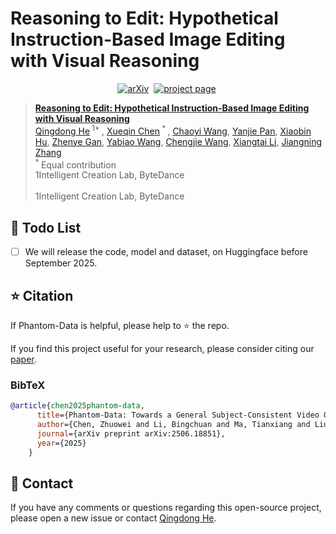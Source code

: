 # Reasoning to Edit: Hypothetical Instruction-Based Image Editing with Visual Reasoning


<div align="center">
  
[![arXiv](https://img.shields.io/badge/arXiv%20paper-2502.11079-b31b1b.svg)](https://arxiv.org/abs/2506.18851)&nbsp;
[![project page](https://img.shields.io/badge/Project_page-More_visualizations-green)](https://)&nbsp;
</div>

> [**Reasoning to Edit: Hypothetical Instruction-Based Image Editing with Visual Reasoning**](https://arxiv.org/abs/2502.11079)<br>
> [Qingdong He](https://scholar.google.com/citations?user=gUJWww0AAAAJ&hl=zh-CN)<sup> 1* </sup>, [Xueqin Chen](https://scholar.google.com/citations?user=6F-iHFsAAAAJ&hl=zh-CN)<sup> * </sup>, [Chaoyi Wang](https://orcid.org/0000-0003-0164-1953), [Yanjie Pan](https://github.com/chfyfr), [Xiaobin Hu](https://scholar.google.com/citations?user=3lMuodUAAAAJ&hl=th), [Zhenye Gan](https://scholar.google.com/citations?user=fa4NkScAAAAJ), [Yabiao Wang](https://scholar.google.com/citations?user=xiK4nFUAAAAJ&hl=zh-CN), [Chengjie Wang](https://scholar.google.com/citations?user=fqte5H4AAAAJ&hl=zh-CN), [Xiangtai Li](https://scholar.google.com/citations?user=FL3ReD0AAAAJ&hl=zh-CN), [Jiangning Zhang](https://scholar.google.com.hk/citations?user=2hA4X9wAAAAJ&hl=zh-CN)
> <br><sup> * </sup>Equal contribution
> <br>1Intelligent Creation Lab, ByteDance<br> <br>1Intelligent Creation Lab, ByteDance<br>


<!-- # Phantom-Data
Phantom-Data: Towards a General Subject-Consistent Video Generation Dataset -->
## 📑 Todo List
- [ ] We will release the code, model and dataset, on Huggingface before September 2025.



## ⭐ Citation

If Phantom-Data is helpful, please help to ⭐ the repo.

If you find this project useful for your research, please consider citing our [paper](https://arxiv.org/abs/2506.18851).

### BibTeX
```bibtex
@article{chen2025phantom-data,
      title={Phantom-Data: Towards a General Subject-Consistent Video Generation Dataset},
      author={Chen, Zhuowei and Li, Bingchuan and Ma, Tianxiang and Liu, Lijie and Liu, Mingcong and Zhang, Yi and Li, Gen and Li, Xinghui and Zhou, Siyu and He, Qian and Wu, Xinglong},
      journal={arXiv preprint arXiv:2506.18851},
      year={2025}
    }
```

## 📧 Contact
If you have any comments or questions regarding this open-source project, please open a new issue or contact [Qingdong He](yingcaihe@tencent.com).
